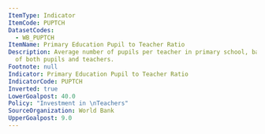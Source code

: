 ```yaml
---
ItemType: Indicator
ItemCode: PUPTCH
DatasetCodes:
  - WB_PUPTCH
ItemName: Primary Education Pupil to Teacher Ratio
Description: Average number of pupils per teacher in primary school, based on headcounts
  of both pupils and teachers.
Footnote: null
Indicator: Primary Education Pupil to Teacher Ratio
IndicatorCode: PUPTCH
Inverted: true
LowerGoalpost: 40.0
Policy: "Investment in \nTeachers"
SourceOrganization: World Bank
UpperGoalpost: 9.0
---
```


